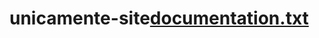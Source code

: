 # unicamente-site[documentation.txt](https://github.com/user-attachments/files/20611185/documentation.txt)
